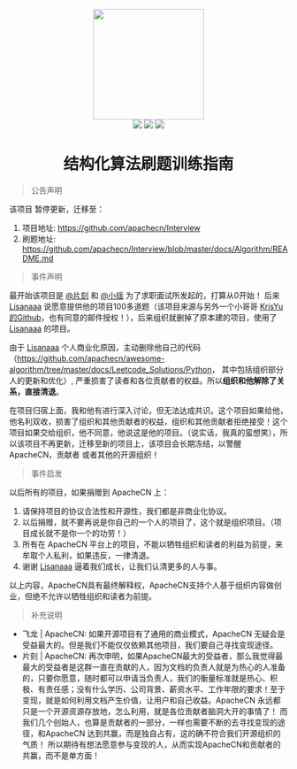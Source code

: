 <div align="center">
    <a href="https://www.apachecn.org">
        <img width="200" src="http://data.apachecn.org/img/logo.jpg">
    </a>
    <br>
    <a href=""> <img src="https://img.shields.io/badge/%3E-awesome-red.svg"></a> <a href=""><a href="https://github.com/apachecn/awesome-leetcode/tree/master/docs/Algorithm_Implementation/Python"> <img src="https://img.shields.io/badge/%3E-algorithm-red.svg"></a> <a href="https://github.com/apachecn/awesome-leetcode/tree/master/docs/Leetcode_Solutions/Python"> <img src="https://img.shields.io/badge/%3E-leetcode-red.svg"></a> 
</div>

<h1 align="center">结构化算法刷题训练指南</h1>


> 公告声明 

该项目 暂停更新，迁移至： 

1. 项目地址: <https://github.com/apachecn/Interview>
2. 刷题地址: <https://github.com/apachecn/Interview/blob/master/docs/Algorithm/README.md>

> 事件声明

最开始该项目是 [@片刻](https://github.com/jiangzhonglian) 和 [@小瑶](https://github.com/chenyyx) 为了求职面试所发起的，打算从0开始！ 后来 [Lisanaaa](https://github.com/Lisanaaa) 说愿意提供他的项目100多道题（该项目来源与另外一个小哥哥 [KrisYu的Github](https://github.com/KrisYu/LeetCode-CLRS-Python)，也有同意的邮件授权！），后来组织就删掉了原本建的项目，使用了 [Lisanaaa](https://github.com/Lisanaaa) 的项目。

由于 [Lisanaaa](https://github.com/Lisanaaa) 个人商业化原因，主动删除他自己的代码（<https://github.com/apachecn/awesome-algorithm/tree/master/docs/Leetcode_Solutions/Python>， 其中包括组织部分人的更新和优化）, 严重损害了读者和各位贡献者的权益。所以**组织和他解除了关系，直接清退**。

在项目归宿上面，我和他有进行深入讨论，但无法达成共识。这个项目如果给他，他名利双收，损害了组织和其他贡献者的权益，组织和其他贡献者拒绝接受！这个项目如果交给组织，他不同意，他说这是他的项目。（说实话，我真的蛮想笑），所以该项目不再更新，迁移至新的项目上，该项目会长期冻结，以警醒ApacheCN，贡献者 或者其他的开源组织！

> 事件启发

以后所有的项目，如果捐赠到 ApacheCN 上：

1. 请保持项目的协议合法性和开源性，我们都是非商业化协议。
2. 以后捐赠，就不要再说是你自己的一个人的项目了，这个就是组织项目。（项目成长就不是你一个的功劳！）
3. 所有在 ApacheCN 平台上的项目，不能以牺牲组织和读者的利益为前提，来牟取个人私利，如果违反，一律清退。
4. 谢谢 [Lisanaaa](https://github.com/Lisanaaa) 逼着我们成长，让我们认清更多的人与事。

以上内容，ApacheCN具有最终解释权，ApacheCN支持个人基于组织内容做创业，但绝不允许以牺牲组织和读者为前提。

> 补充说明

* 飞龙 | ApacheCN: 如果开源项目有了通用的商业模式，ApacheCN 无疑会是受益最大的。但是我们不能仅仅依赖其他项目，我们要自己寻找变现途径。
* 片刻 | ApacheCN: 再次申明，如果ApacheCN最大的受益者，那么我觉得最最大的受益者是这群一直在贡献的人，因为文档的负责人就是为热心的人准备的，只要你愿意，随时都可以申请当负责人，我们的衡量标准就是热心、积极、有责任感；没有什么学历、公司背景、薪资水平、工作年限的要求！至于变现，就是如何利用文档产生价值，让用户和自己收益。ApacheCN 永远都只是一个开源资源存放地，怎么利用，就是各位贡献者脑洞大开的事情了！ 而我们几个创始人，也算是贡献者的一部分，一样也需要不断的去寻找变现的途径，和ApacheCN 达到共赢，而是独自占有，这的确不符合我们开源组织的气质！ 所以期待有想法愿意参与变现的人，从而实现ApacheCN和贡献者的共赢，而不是单方面！
